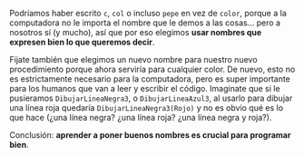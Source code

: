 Podríamos haber escrito `c`, `col` o incluso `pepe` en vez de `color`, porque a la computadora no le importa el nombre que le demos a las cosas... pero a nosotros sí (y mucho), así que por eso elegimos **usar nombres que expresen bien lo que queremos decir**.

Fijate también que elegimos un nuevo nombre para nuestro nuevo procedimiento porque ahora serviría para cualquier color. De nuevo, esto no es estrictamente necesario para la computadora, pero es super importante para los humanos que van a leer y escribir el código. Imaginate que si le pusieramos `DibujarLineaNegra3`, o `DibujarLineaAzul3`, al usarlo para dibujar una línea roja quedaría  `DibujarLineaNegra3(Rojo)` y no es obvio qué es lo que hace (¿una línea negra? ¿una línea roja? ¿una línea negra y roja?).

Conclusión: **aprender a poner buenos nombres es crucial para programar bien**.
